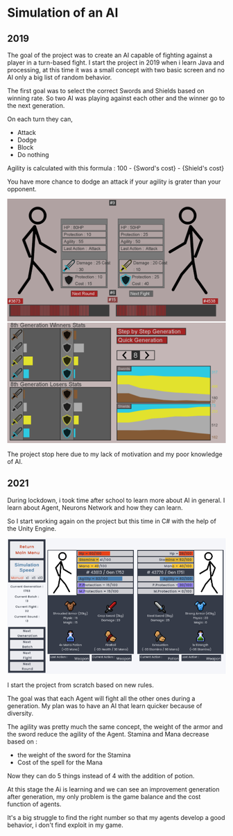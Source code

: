 
# Simulation of an AI

## 2019
The goal of the project was to create an AI capable of fighting against a player in a turn-based fight.
I start the project in 2019 when i learn Java and processing, at this time it was a small concept with two basic screen and no AI only a big list of random behavior. 

The first goal was to select the correct Swords and Shields based on winning rate. So two AI was playing against each other and the winner go to the next generation. 

On each turn they can, 
- Attack 
- Dodge 
- Block
- Do nothing

Agility is calculated with this formula : 100 - {Sword's cost} - {Shield's cost}

You have more chance to dodge an attack if your agility is grater than your opponent.

 <img src="https://github.com/velkyos/velkyos/blob/master/images/IA_FIGHT_SCREEN_V1.PNG"/>

 <img src="https://github.com/velkyos/velkyos/blob/master/images/IA_GENERATION_V1.PNG"/>

 The project stop here due to my lack of motivation and my poor knowledge of AI.

## 2021

During lockdown, i took time after school to learn more about AI in general. I learn about Agent, Neurons Network and how they can learn.

So I start working again on the project but this time in C# with the help of the Unity Engine.

<img src="https://github.com/velkyos/velkyos/blob/master/images/IA_FIGHT_SCREEN.PNG"/>

 I start the project from scratch based on new rules.


 The goal was that each Agent will fight all the other ones during a generation. 
 My plan was to have an AI that learn quicker because of diversity.

The agility was pretty much the same concept, the weight of the armor and the sword reduce the agility of the Agent.
Stamina and Mana decrease based on : 
- the weight of the sword for the Stamina
- Cost of the spell for the Mana

Now they can do 5 things instead of 4 with the addition of potion.

At this stage the Ai is learning and we can see an improvement generation after generation, my only problem is the game balance and the cost function of agents.

It's a big struggle to find the right number so that my agents develop a good behavior, i don't find exploit in my game.

